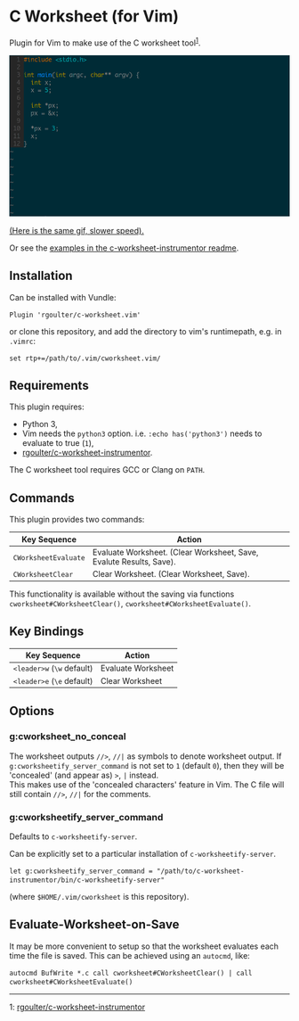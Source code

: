 # C Worksheet (for Vim)

Plugin for Vim to make use of the C worksheet tool<sup>[1](#myfootnote1)</sup>.

![demo](https://github.com/rgoulter/c-worksheet.vim/raw/master/demo.gif)

[(Here is the same gif, slower speed).](https://github.com/rgoulter/c-worksheet.vim/raw/master/demo-slow.gif)

Or see the [examples in the c-worksheet-instrumentor
readme](https://github.com/rgoulter/c-worksheet-instrumentor/?tab=readme-ov-file#worksheet-examples).

## Installation

Can be installed with Vundle:

```
Plugin 'rgoulter/c-worksheet.vim'
```

or clone this repository, and add the directory to vim's runtimepath, e.g. in `.vimrc`:

```
set rtp+=/path/to/.vim/cworksheet.vim/
```

## Requirements

This plugin requires:

- Python 3,
- Vim needs the `python3` option. i.e. `:echo has('python3')` needs to evaluate to true (`1`),
- [rgoulter/c-worksheet-instrumentor](https://github.com/rgoulter/c-worksheet-instrumentor).

The C worksheet tool requires GCC or Clang on `PATH`.

## Commands

This plugin provides two commands:

| Key Sequence               | Action                                                              |
| ---------------------------| --------------------------------------------------------------------|
| `CWorksheetEvaluate`       | Evaluate Worksheet. (Clear Worksheet, Save, Evalute Results, Save). |
| `CWorksheetClear`          | Clear Worksheet. (Clear Worksheet, Save).                           |

This functionality is available without the saving via functions
`cworksheet#CWorksheetClear()`, `cworksheet#CWorksheetEvaluate()`.

## Key Bindings

| Key Sequence               | Action                              |
| ---------------------------| ------------------------------------|
| `<leader>w` (`\w` default) | Evaluate Worksheet                  |
| `<leader>e` (`\e` default) | Clear Worksheet                     |

## Options

### g:cworksheet_no_conceal
The worksheet outputs `//>`, `//|` as symbols to denote worksheet output.
If `g:cworksheetify_server_command` is not set to `1` (default `0`), then they
will be 'concealed' (and appear as) `>`, `|` instead.  
This makes use of the 'concealed characters' feature in Vim. The C file will
still contain `//>`, `//|` for the comments.

### g:cworksheetify_server_command

Defaults to `c-worksheetify-server`.

Can be explicitly set to a particular installation of `c-worksheetify-server`.

```
let g:cworksheetify_server_command = "/path/to/c-worksheet-instrumentor/bin/c-worksheetify-server"
```

(where `$HOME/.vim/cworksheet` is this repository).

## Evaluate-Worksheet-on-Save

It may be more convenient to setup so that the worksheet evaluates each time
the file is saved. This can be achieved using an `autocmd`, like:

```
autocmd BufWrite *.c call cworksheet#CWorksheetClear() | call cworksheet#CWorksheetEvaluate()
```

* * *

<a name="myfootnote1">1</a>:
[rgoulter/c-worksheet-instrumentor](https://github.com/rgoulter/c-worksheet-instrumentor)
